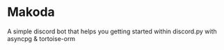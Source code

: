 # Makoda
A simple discord bot that helps you getting started within discord.py with asyncpg & tortoise-orm
